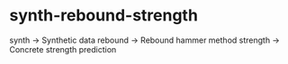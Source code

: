 # synth-rebound-strength
synth → Synthetic data  rebound → Rebound hammer method  strength → Concrete strength prediction
